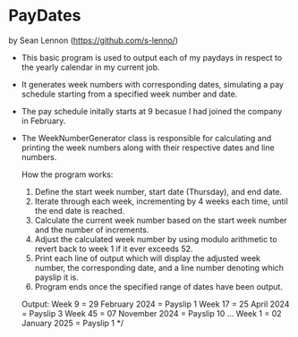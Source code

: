 # PayDates
by  Sean Lennon (https://github.com/s-lenno/)
 * This basic program is used to output each of my paydays in respect to the yearly calendar in my current job. 
 * It generates week numbers with corresponding dates, simulating a pay schedule starting from a specified week number and date. 
 * The pay schedule initally starts at 9 becasue I had joined the company in February.
 * The WeekNumberGenerator class is responsible for calculating and printing the week numbers along with their respective dates and line numbers. 

    How the program works:
    1. Define the start week number, start date (Thursday), and end date.
    2. Iterate through each week, incrementing by 4 weeks each time, until the end date is reached.
    3. Calculate the current week number based on the start week number and the number of increments.
    4. Adjust the calculated week number by using modulo arithmetic to revert back to week 1 if it ever exceeds 52.
    5. Print each line of output which will display the adjusted week number, the corresponding date, and a line number denoting which payslip it is.
    6. Program ends once the specified range of dates have been output.

   Output:
    Week 9 = 29 February 2024 = Payslip 1
    Week 17 = 25 April 2024 = Payslip 3
    Week 45 = 07 November 2024 = Payslip 10
    ...
    Week 1 = 02 January 2025 = Payslip 1
*/

